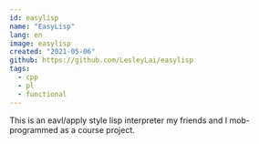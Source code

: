 ```yaml
---
id: easylisp
name: "EasyLisp"
lang: en
image: easylisp
created: "2021-05-06"
github: https://github.com/LesleyLai/easylisp
tags:
  - cpp
  - pl
  - functional
---
```


This is an eavl/apply style lisp interpreter my friends and I mob-programmed as a course project.
